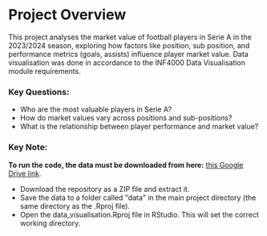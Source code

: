 # Project Overview

This project analyses the market value of football players in Serie A in the 2023/2024 season, exploring how factors like position, sub position, and performance metrics (goals, assists) influence player market value. Data visualisation was done in accordance to the INF4000 Data Visualisation module requirements.

### Key Questions:
- Who are the most valuable players in Serie A?
- How do market values vary across positions and sub-positions?
- What is the relationship between player performance and market value?

### Key Note:
**To run the code, the data must be downloaded from here:** [this Google Drive link](https://drive.google.com/drive/folders/1WN5OKXjajaXnlEzohpFEapYtmp38itX4?usp=sharing).
- Download the repository as a ZIP file and extract it.
- Save the data to a folder called "data" in the main project directory (the same directory as the .Rproj file).
- Open the data_visualisation.Rproj file in RStudio. This will set the correct working directory.

